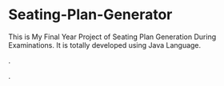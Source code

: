 # Seating-Plan-Generator

This is My Final Year Project of Seating Plan Generation During Examinations. It is totally developed using Java Language.




























.



































































































































































































































































































































































































































































































.






































